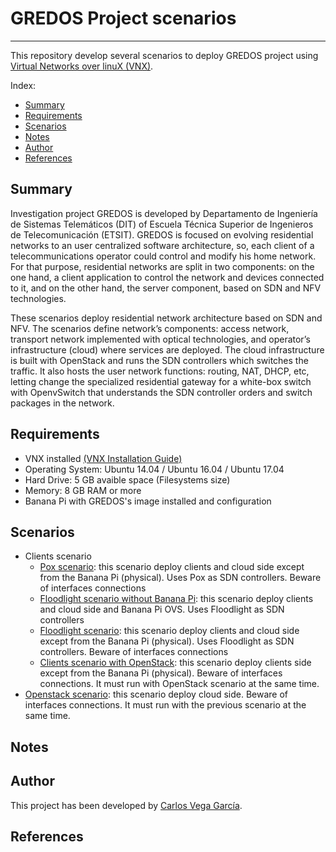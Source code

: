 # GREDOS Project scenarios
***

This repository develop several scenarios to deploy GREDOS project using [Virtual Networks over linuX (VNX)](http://www.dit.upm.es/~vnx/).

Index:
- [Summary](https://github.com/carlosv5/GREDOS#summary)
- [Requirements](https://github.com/carlosv5/GREDOS#requirements)
- [Scenarios](https://github.com/carlosv5/GREDOS#scenarios)
- [Notes](https://github.com/carlosv5/GREDOS#notes)
- [Author](https://github.com/carlosv5/GREDOS#author)
- [References](https://github.com/carlosv5/GREDOS#references)


## Summary

Investigation project GREDOS is developed by Departamento de Ingeniería de Sistemas Telemáticos (DIT) of Escuela Técnica Superior de Ingenieros de Telecomunicación (ETSIT). GREDOS is focused on evolving residential networks to an user centralized software architecture, so, each client of a telecommunications operator could control and modify his home network. For that purpose, residential networks are split in two components: on the one hand, a client application to control the network and devices connected to it, and on the other hand, the server component, based on SDN and NFV technologies.

These scenarios deploy residential network architecture based on SDN and NFV. The scenarios define network’s components: access network, transport network implemented with optical technologies, and operator’s infrastructure (cloud) where services are deployed. The cloud infrastructure is built with OpenStack and runs the SDN controllers which switches the traffic. It also hosts the user network functions: routing, NAT, DHCP, etc, letting change the specialized residential gateway for a white-box switch with OpenvSwitch that understands the SDN controller orders and switch packages in the network.

## Requirements

 - VNX installed [(VNX Installation Guide)](http://web.dit.upm.es/vnxwiki/index.php/Vnx-install)
 - Operating System: Ubuntu 14.04 / Ubuntu 16.04 / Ubuntu 17.04
 - Hard Drive: 5 GB avaible space (Filesystems size)
 - Memory: 8 GB RAM or more
 - Banana Pi with GREDOS's image installed and configuration
 
 ## Scenarios
 - Clients scenario
     * [Pox scenario](https://github.com/carlosv5/GREDOS/wiki/pox_scenario): this scenario deploy clients and cloud side except from the Banana Pi (physical). Uses Pox as SDN controllers. Beware of interfaces connections
      * [Floodlight scenario without Banana Pi](https://github.com/carlosv5/GREDOS/wiki/floodlight_all_virtual_scenario): this scenario deploy clients and cloud side and Banana Pi OVS. Uses Floodlight as SDN controllers
      * [Floodlight scenario](https://github.com/carlosv5/GREDOS/wiki/floodlight_scenario): this scenario deploy clients and cloud side except from the Banana Pi (physical). Uses Floodlight as SDN controllers. Beware of interfaces connections
      * [Clients scenario with OpenStack](https://github.com/carlosv5/GREDOS/wiki/openstack_clients_scenario): this scenario deploy clients side except from the Banana Pi (physical). Beware of interfaces connections. It must run with OpenStack scenario at the same time.
 - [Openstack scenario](https://github.com/carlosv5/GREDOS/wiki/openstack_gredos): this scenario deploy cloud side. Beware of interfaces connections. It must run with the previous scenario at the same time.

## Notes

## Author

This project has been developed by [Carlos Vega García](https://es.linkedin.com/in/carlos-vega-garc%C3%ADa-449795150).

## References
